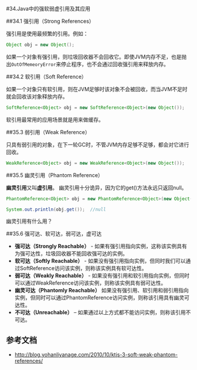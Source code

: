 #34.Java中的强软弱虚引用及其应用

##34.1 强引用（Strong References）

强引用是使用最频繁的引用。例如：
```Java
Object obj = new Object();
```
如果一个对象有强引用，则垃圾回收器不会回收它。即使JVM内存不足，也是抛出`OutOfMemeoryError`来停止程序，也不会通过回收强引用来释放内存。

##34.2 软引用（Soft Reference）

如果一个对象只有软引用，则在JVM足够时该对象不会被回收，而当JVM不足时就会回收该对象释放内存。

```Java
SoftReference<Object> obj = new SoftReference<Object>(new Object());
```

软引用最常用的应用场景就是用来做缓存。

##35.3 弱引用（Weak Reference）

只具有弱引用的对象，在下一轮GC时，不管JVM内存足够不足够，都会对它进行回收。

```Java
WeakReference<Object> obj = new WeakReference<Object>(new Object());
```

##35.5 幽灵引用（Phantom Reference）

**幽灵引用**又叫**虚引用**。 幽灵引用十分诡异，因为它的get()方法永远只返回null。

```Java
PhantomReference<Object> obj = new PhantomReference<Object>(new Object(), new ReferenceQueue<Object>());

System.out.println(obj.get());  //null
```
幽灵引用有什么用？

##35.6 强可达、软可达，弱可达，虚可达

* **强可达（Strongly Reachable）** - 如果有强引用指向实例，这称该实例具有为强可达性，垃圾回收器不能回收强可达的实例。 
* **软可达（Softly Reachable）** - 如果没有强引用指向实例，但同时我们可以通过SoftReference访问该实例，则称该实例具有软可达性。
* **弱可达（Weakly Reachable）** - 如果没有强引用和软引用指向实例，但同时可以通过WeakReference访问该实例，则称该实例具有弱可达性。
* **幽灵可达（Phantomly Reachable）** 如果没有强引用、软引用和弱引用指向实例，但同时可以通过PhantomReference访问实例，则称该引用具有幽灵可达性。
* **不可达（Unreachable）** – 如果通过以上方式都不能访问实例，则称该引用不可达。

## 参考文档

 * http://blog.yohanliyanage.com/2010/10/ktjs-3-soft-weak-phantom-references/ 

